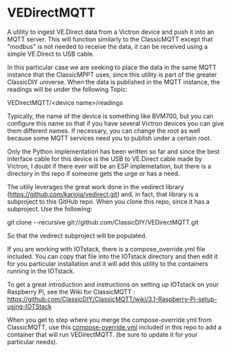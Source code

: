 # VEDirectMQTT

A utility to ingest VE.Direct data from a Victron device and push it into an MQTT server. This will function similarly to the ClassicMQTT except that "modbus" is not needed to receive the data, it can be received using a simple VE.Direct to USB cable.

In this particular case we are seeking to place the data in the same MQTT instance that the ClassicMPPT uses, since this utility is part of the greater ClassicDIY universe. When the data is published in the MQTT instance, the readings will be under the following Topic:

VEDirectMQTT/\<device name>\/readings

Typically, the name of the device is something like BVM700, but you can configure this name so that if you have several Victron devices you can give them different names. If necessary, you can change the root as well because some MQTT services need you to publish under a certain root.

Only the Python implementation has been written so far and since the best interface cable for this device is the USB to VE.Direct cable made by Victron, I doubt if there ever will be an ESP implemetation, but there is a directory in ths repo if someone gets the urge or has a need.

The utiliy leverages the great work done in the vedirect library (https://github.com/karioja/vedirect.git) and, in fact, that library is a subproject to this GitHub repo. When you clone this repo, since it has a subproject. Use the following:

git clone --recursive git://github.com/ClassicDIY/VEDirectMQTT.git

So that the vedirect subproject will be populated.

If you are working with IOTstack, there is a compose_override.yml file included. You can copy that file into the IOTstack directory and then edit it for you particular installation and it will add this utility to the containers running in the IOTstack.

To get a great introduction and instructions on setting up IOTstack on your Raspberry Pi, see the Wiki for ClassicMQTT : https://github.com/ClassicDIY/ClassicMQTT/wiki/3.1-Raspberry-Pi-setup-using-IOTStack

When you get to step where you merge the compose-override.yml from ClassicMQTT, use this [compose-override.yml](./code/Python/compose-override.yml) included in this repo to add a container that will run VEDirectMQTT. (be sure to update it for your particular needs).